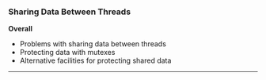 ### Sharing Data Between Threads

**Overall**
- Problems with sharing data between threads
- Protecting data with mutexes
- Alternative facilities for protecting shared data

--- 
